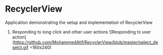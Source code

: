 # RecyclerView
Application demonstrating the setup and implementation of RecyclerView

1. Responding to long click and other user actions
![Responding to user action](https://github.com/MohammedAtif/RecyclerView/blob/master/select_deselct.gif =160x240)
